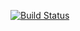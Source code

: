 [![Build Status](https://travis-ci.org/ip815s10/Lab3.1.svg?branch=master)](https://travis-ci.org/ip815s10/Lab3.1)
